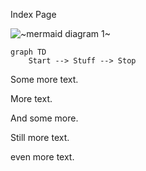 Index Page

![~mermaid diagram 1~](../output/docs_index-md-1.png)

```mermaid
graph TD
	Start --> Stuff --> Stop
```

Some more text.

More text.

And some more.

Still more text.

even more text.
